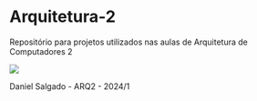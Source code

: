 # Arquitetura-2
Repositório para projetos utilizados nas aulas de Arquitetura de Computadores 2

<img src = "https://i.redd.it/7auju1cf3ix11.png">

Daniel Salgado - ARQ2 - 2024/1
